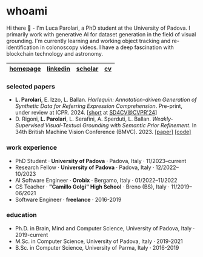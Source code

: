 <!--
**lparolari/lparolari** is a ✨ _special_ ✨ repository because its `README.md` (this file) appears on your GitHub profile.

Here are some ideas to get you started:

- 🔭 I’m currently working on ...
- 🌱 I’m currently learning ...
- 👯 I’m looking to collaborate on ...
- 🤔 I’m looking for help with ...
- 💬 Ask me about ...
- 📫 How to reach me: ...
- 😄 Pronouns: ...
- ⚡ Fun fact: ...
-->

# whoami

Hi there 👋 - I'm Luca Parolari, a PhD student at the University of Padova. I primarily work with generative AI for dataset generation in the field of visual grounding. I'm currently learning and working object tracking and re-identification in colonoscopy videos. I have a deep fascination with blockchain technology and astronomy.

| [homepage](https://github.com/lparolari) | [linkedin](https://www.linkedin.com/in/lparolari/)  | [scholar](https://scholar.google.com/citations?user=NYXQKKAAAAAJ) | [cv](https://github.com/lparolari/lparolari/blob/main/cv-short.pdf) |
| - | - | - | - |

### selected papers

* **L. Parolari**, E. Izzo, L. Ballan. _Harlequin: Annotation-driven Generation of Synthetic Data for Referring Expression Comprehension_. Pre-print, under review at ICPR. 2024. [[short](https://openreview.net/forum?id=EZYvU2oC6J) at [SD4CV@CVPR'24](https://syndata4cv.github.io/)]
* D. Rigoni, **L. Parolari**, L. Serafini, A. Sperduti, L. Ballan. _Weakly-Supervised Visual-Textual Grounding with Semantic Prior Refinement_. In 34th British Machine Vision Conference (BMVC). 2023. [[paper]](https://proceedings.bmvc2023.org/229/) [[code]](https://github.com/drigoni/SPRM/)

### work experience

* PhD Student · **University of Padova** · Padova, Italy · 11/2023–current
* Research Fellow · **University of Padova** · Padova, Italy · 12/2022–10/2023
* AI Software Engineer · **Orobix** · Bergamo, Italy · 01/2022–11/2022
* CS Teacher · **"Camillo Golgi" High School** · Breno (BS), Italy · 11/2019–06/2021
* Software Engineer · **freelance** · 2016-2019

### education
* Ph.D. in Brain, Mind and Computer Science, University of Padova, Italy · 2019-current
* M.Sc. in Computer Science, University of Padova, Italy · 2019-2021
* B.Sc. in Computer Science, University of Parma, Italy · 2016-2019
